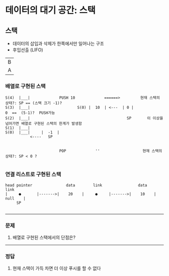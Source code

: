 # 데이터의 대기 공간: 스택

## 스택
  - 데이터의 삽입과 삭제가 한쪽에서만 일어나는 구조
  - 후입선출 (LIFO)

|   |
|---|
| B |
| A |

### 배열로 구현된 스택

```
S(4)  |___|             PUSH 10             ======>         현재 스택의 상태?: SP == (스택 크기 -1)?
S(3)  |___|                     S(0) |  10  | <---  | 0 |                      0  ==  (5-1)?  PUSH가능
S(2)  |___|                                           SP       이 이상을 넘어가면 배열로 구현된 스택의 한계가 발생함
S(1)  |___|
S(0)  |___|     |  -1  |
           <----   SP


                        POP             ''                   현재 스택의 상태?: SP < 0 ?
                                                                            
```
### 연결 리스트로 구현된 스택

```
head pointer               data        link                data       link
|     ●       |------->|    20    |     ●     |------->|    10    |   null    |
     SP


```


---
### 문제
  1. 배열로 구현된 스택에서의 단점은?

---
### 정답
  1. 현재 스택이 가득 차면 더 이상 푸시를 할 수 없다


